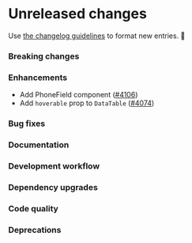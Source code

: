 # Unreleased changes

Use [the changelog guidelines](https://git.io/polaris-changelog-guidelines) to format new entries. 💜

### Breaking changes

### Enhancements

- Add PhoneField component ([#4106](https://github.com/Shopify/polaris-react/pull/4106))
- Add `hoverable` prop to `DataTable` ([#4074](https://github.com/Shopify/polaris-react/pull/4074))

### Bug fixes

### Documentation

### Development workflow

### Dependency upgrades

### Code quality

### Deprecations
